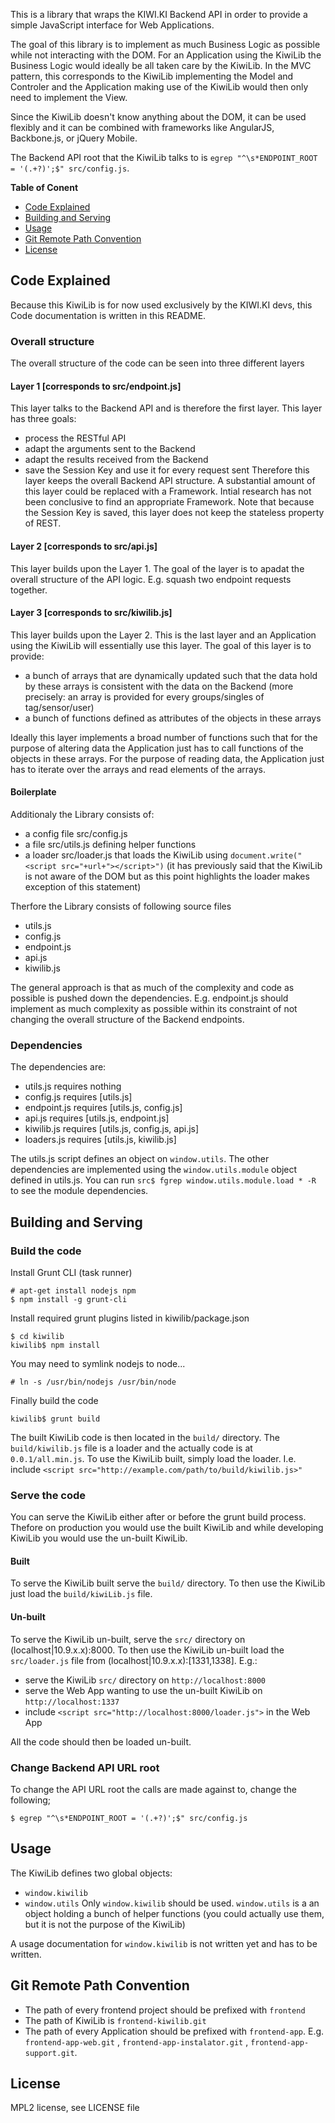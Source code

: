 This is a library that wraps the KIWI.KI Backend API in order to provide a simple JavaScript interface for Web Applications.

The goal of this library is to implement as much Business Logic as possible while not interacting with the DOM.
For an Application using the KiwiLib the Business Logic would ideally be all taken care by the KiwiLib.
In the MVC pattern, this corresponds to the KiwiLib implementing the Model and Controler and the Application making use of the KiwiLib would then only need to implement the View.

Since the KiwiLib doesn't know anything about the DOM, it can be used flexibly and it can be combined with frameworks like AngularJS, Backbone.js, or jQuery Mobile.


The Backend API root that the KiwiLib talks to is `egrep "^\s*ENDPOINT_ROOT = '(.+?)';$" src/config.js`.




**Table of Conent**
- [Code Explained](#code-explained)
- [Building and Serving](#building-and-serving)
- [Usage](#usage)
- [Git Remote Path Convention](#git-remote-path-convention)
- [License](#license)



## Code Explained
Because this KiwiLib is for now used exclusively by the KIWI.KI devs, this Code documentation is written in this README.


### Overall structure

The overall structure of the code can be seen into three different layers

#### Layer 1 [corresponds to src/endpoint.js]
This layer talks to the Backend API and is therefore the first layer.
This layer has three goals:
 - process the RESTful API
 - adapt the arguments sent to the Backend
 - adapt the results received from the Backend
 - save the Session Key and use it for every request sent
Therefore this layer keeps the overall Backend API structure.
A substantial amount of this layer could be replaced with a Framework. Intial research has not been conclusive to find an appropriate Framework.
Note that because the Session Key is saved, this layer does not keep the stateless property of REST.


#### Layer 2 [corresponds to src/api.js]
This layer builds upon the Layer 1.
The goal of the layer is to apadat the overall structure of the API logic.
E.g. squash two endpoint requests together.


#### Layer 3 [corresponds to src/kiwilib.js]
This layer builds upon the Layer 2.
This is the last layer and an Application using the KiwiLib will essentially use this layer.
The goal of this layer is to provide:
 - a bunch of arrays that are dynamically updated such that the data hold by these arrays is consistent with the data on the Backend (more precisely: an array is provided for every groups/singles of tag/sensor/user)
 - a bunch of functions defined as attributes of the objects in these arrays

Ideally this layer implements a broad number of functions such that for the purpose of altering data the Application just has to call functions of the objects in these arrays.
For the purpose of reading data, the Application just has to iterate over the arrays and read elements of the arrays.


#### Boilerplate
Additionaly the Library consists of:
 - a config file src/config.js
 - a file src/utils.js defining helper functions
 - a loader src/loader.js that loads the KiwiLib using `document.write("<script src="+url+"></script>")` (it has previously said that the KiwiLib is not aware of the DOM but as this point highlights the loader makes exception of this statement)


Therfore the Library consists of following source files
 - utils.js
 - config.js
 - endpoint.js
 - api.js
 - kiwilib.js


The general approach is that as much of the complexity and code as possible is pushed down the dependencies. E.g. endpoint.js should implement as much complexity as possible within its constraint of not changing the overall structure of the Backend endpoints.


### Dependencies

The dependencies are:
 - utils.js    requires nothing
 - config.js   requires [utils.js]
 - endpoint.js requires [utils.js, config.js]
 - api.js      requires [utils.js, endpoint.js]
 - kiwilib.js  requires [utils.js, config.js, api.js]
 - loaders.js  requires [utils.js, kiwilib.js]

The utils.js script defines an object on `window.utils`.
The other dependencies are implemented using the `window.utils.module` object defined in utils.js.
You can run `src$ fgrep window.utils.module.load * -R` to see the module dependencies.



## Building and Serving


### Build the code

Install Grunt CLI (task runner)

    # apt-get install nodejs npm
    $ npm install -g grunt-cli

Install required grunt plugins listed in kiwilib/package.json

    $ cd kiwilib
    kiwilib$ npm install

You may need to symlink nodejs to node...

    # ln -s /usr/bin/nodejs /usr/bin/node
    
Finally build the code

    kiwilib$ grunt build

The built KiwiLib code is then located in the `build/` directory.
The `build/kiwilib.js` file is a loader and the actually code is at `0.0.1/all.min.js`.
To use the KiwiLib built, simply load the loader. I.e. include `<script src="http://example.com/path/to/build/kiwilib.js>"`


### Serve the code

You can serve the KiwiLib either after or before the grunt build process.
Thefore on production you would use the built KiwiLib and while developing KiwiLib you would use the un-built KiwiLib.


#### Built
To serve the KiwiLib built serve the `build/` directory.
To then use the KiwiLib just load the `build/kiwiLib.js` file.


#### Un-built

To serve the KiwiLib un-built, serve the `src/` directory on (localhost|10.9.x.x):8000.
To then use the KiwiLib un-built load the `src/loader.js` file from (localhost|10.9.x.x):[1331,1338].
E.g.:
 - serve the KiwiLib `src/` directory on `http://localhost:8000`
 - serve the Web App wanting to use the un-built KiwiLib on `http://localhost:1337`
 - include `<script src="http://localhost:8000/loader.js">` in the Web App

All the code should then be loaded un-built.

### Change Backend API URL root

To change the API URL root the calls are made against to, change the following; 

    $ egrep "^\s*ENDPOINT_ROOT = '(.+?)';$" src/config.js



## Usage

The KiwiLib defines two global objects:
 - `window.kiwilib`
 - `window.utils`
Only `window.kiwilib` should be used.
`window.utils` is a an object holding a bunch of helper functions (you could actually use them, but it is not the purpose of the KiwiLib)


A usage documentation for `window.kiwilib` is not written yet and has to be written.



## Git Remote Path Convention
 - The path of every frontend project should be prefixed with `frontend`
 - The path of KiwiLib is `frontend-kiwilib.git`
 - The path of every Application should be prefixed with `frontend-app`. E.g. `frontend-app-web.git` , `frontend-app-instalator.git` , `frontend-app-support.git`.



## License
MPL2 license, see LICENSE file

